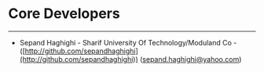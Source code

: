 # Core Developers #

----------
- Sepand Haghighi - Sharif University Of Technology/Moduland Co - ([http://github.com/sepandhaghighi](http://github.com/sepandhaghighi)) ([sepand.haghighi@yahoo.com](mailto:sepand.haghighi@yahoo.com))
